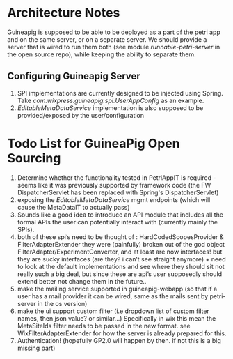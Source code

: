 Architecture Notes
==================

Guineapig is supposed to be able to be deployed as a part of the petri app and on the same server, or on a separate server. We should provide a server that is wired to run them both (see module _runnable-petri-server_ in the open source repo), while keeping the ability to separate them.

Configuring Guineapig Server
----------------------------

1. SPI implementations are currently designed to be injected using Spring. Take _com.wixpress.guineapig.spi.UserAppConfig_ as an example.
2. _EditableMetaDataService_ implementation is also supposed to be provided/exposed by the user/configuration
  
   
Todo List for GuineaPig Open Sourcing
=====================================

1. Determine whether the functionality tested in PetriAppIT is required - seems like it was previously supported by framework code (the FW DispatcherServlet has been replaced with Spring's DispatcherServlet)
2. exposing the _EditableMetaDataService_ mgmt endpoints (which will cause the MetaDataIT to actually pass)
3. Sounds like a good idea to introduce an API module that includes all the formal APIs the user can potentially interact with (currently mainly the SPIs).
4. both of these spi’s need to be thought of : HardCodedScopesProvider & FilterAdapterExtender
they were (painfully) broken out of the god object FilterAdapter/ExperimentConverter, and at least are now interfaces!
but they are sucky interfaces (are they? i can’t see straight anymore) + need to look at the default implementations and see where they should sit
not really such a big deal, but since these are api’s user supposedly should extend better not change them in the future..
5. make the mailing service supported in guineapig-webapp (so that if a user has a mail provider it can be wired, same as the mails sent by petri-server in the os version)
6. make the ui support custom filter (i.e dropdown list of custom filter names, then json value? or similar...) 
Specifically in wix this mean the MetaSiteIds filter needs to be passed in the new format. see WixFilterAdapterExtender for how the server is already prepared for this.
7. Authentication! (hopefully GP2.0 will happen by then. if not this is a big missing part)





